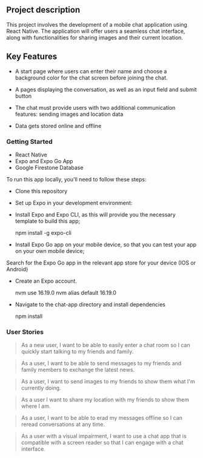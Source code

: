 ## Project description
This project involves the development of a mobile chat application using React Native. The application will offer users a seamless chat interface, along with functionalities for sharing images and their current location.

## Key Features

- A start page where users can enter their name and choose a background color for the chat screen before joining the chat.

- A pages displaying the conversation, as well as an input field and submit button

- The chat must provide users with two additional communication features: sending images and location data

- Data gets stored online and offline

### Getting Started

 - React Native
 - Expo and Expo Go App
 - Google Firestone Database

To run this app locally, you'll need to follow these steps:

 - Clone this repository

 - Set up Expo in your development environment:

 - Install Expo and Expo CLI, as this will provide you the necessary template to build this app;

     npm install -g expo-cli

 - Install Expo Go app on your mobile device, so that you can test your app on your own mobile device;

 Search for the Expo Go app in the relevant app store for your device (IOS or Android)

 - Create an Expo account.

    nvm use 16.19.0
    nvm alias default 16.19.0

 - Navigate to the chat-app directory and install dependencies

    npm install

### User Stories

> As a new user, I want to be able to easily enter a chat room so I can quickly start talking to my friends and family.

> As a user, I want to be able to send messages to my friends and family members to exchange the latest news.

> As a user, I want to send images to my friends to show them what I'm currently doing.

> As a user I want to share my location with my friends to show them where I am.

> As a user, I want to be able to erad my messages offline so I can reread conversations at any time.

> As a user with a visual impairment, I want to use a chat app that is compatible with a screen reader so that I can engage with a chat interface.